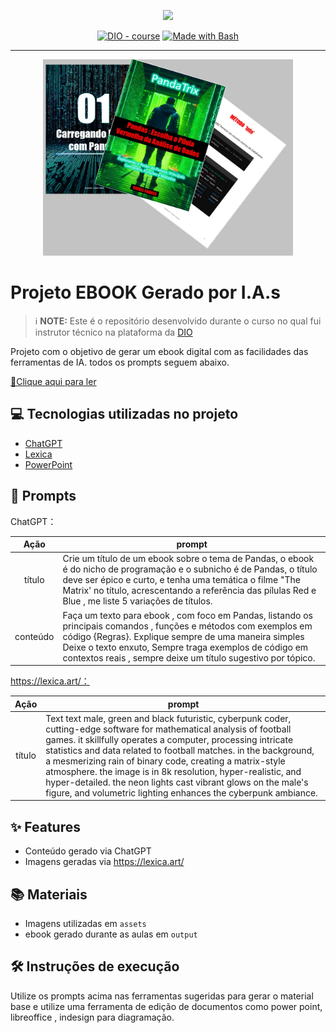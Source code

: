 <p align="center">
    <img width="100" src=".github/assets/banner.png">
</p>


<p align="center">
<a href="https://dio.me/"><img src="https://img.shields.io/badge/DIO-Course-28DA77?logo=youtube" alt="DIO - course"></a>
<a href="https://www.gnu.org/software/bash/" title="Go to Bash homepage"><img src="https://img.shields.io/badge/Prompt-Project-blue?logo=gnu-bash&amp;logoColor=white" alt="Made with Bash"></a></p>

-------


<p align="center">
<img 
    src="./assets/cover.jpg"
    width="400"  
/>
</p>

# Projeto EBOOK Gerado por I.A.s


 > ℹ️ **NOTE:** Este é o repositório desenvolvido durante o curso no qual fui instrutor técnico na plataforma da [DIO](https://dio.me)

Projeto com o objetivo de gerar um ebook digital com as facilidades das ferramentas de IA. todos os prompts
seguem abaixo.

<a href="https://github.com/Rafaunderoath/prompts-recipe-to-create-a-ebook/blob/main/output/ebook%20-%20PANDASTRIX%20output.pdf" title="View PDF now"> 📕Clique aqui para ler</a>

## 💻 Tecnologias utilizadas no projeto

- [ChatGPT](https://chat.openai.com/) 
- [Lexica](https://www.https:lexica.art/)
- [PowerPoint](https://www.microsoft.com/en/microsoft-365/powerpoint)

## 🧠 Prompts


ChatGPT：

|   Ação   | prompt                                                                                                                                                                                                                                                                         |
| :------: | ------------------------------------------------------------------------------------------------------------------------------------------------------------------------------------------------------------------------------------------------------------------------------ |
|  título  | Crie um título de um ebook sobre o tema de Pandas, o ebook é do nicho de programação e o subnicho é de Pandas, o título deve ser épico e curto, e tenha uma temática o filme "The Matrix' no título, acrescentando a referência das pílulas Red e Blue , me liste 5 variações de títulos.|
| conteúdo | Faça um texto para ebook , com foco em Pandas, listando os principais comandos , funções e métodos com exemplos em código {Regras}.  Explique sempre de uma maneira simples Deixe o texto enxuto, Sempre traga exemplos de código em contextos reais , sempre deixe um título sugestivo por tópico. |


https://lexica.art/：

|  Ação  | prompt                                                                                 |
| :----: | -------------------------------------------------------------------------------------- |
| título | Text text male, green and black futuristic, cyberpunk coder, cutting-edge software for mathematical analysis of football games. it skillfully operates a computer, processing intricate statistics and data related to football matches. in the background, a mesmerizing rain of binary code, creating a matrix-style atmosphere. the image is in 8k resolution, hyper-realistic, and hyper-detailed. the neon lights cast vibrant glows on the male's figure, and volumetric lighting enhances the cyberpunk ambiance. |

## ✨ Features

- Conteúdo gerado via ChatGPT
- Imagens geradas via https://lexica.art/

## 📚 Materiais

- Imagens utilizadas em `assets`
- ebook gerado durante as aulas em `output`

## 🛠️ Instruções de execução

Utilize os prompts acima nas ferramentas sugeridas para gerar o material base e utilize uma ferramenta de edição de documentos como power point, libreoffice , indesign para diagramação.


